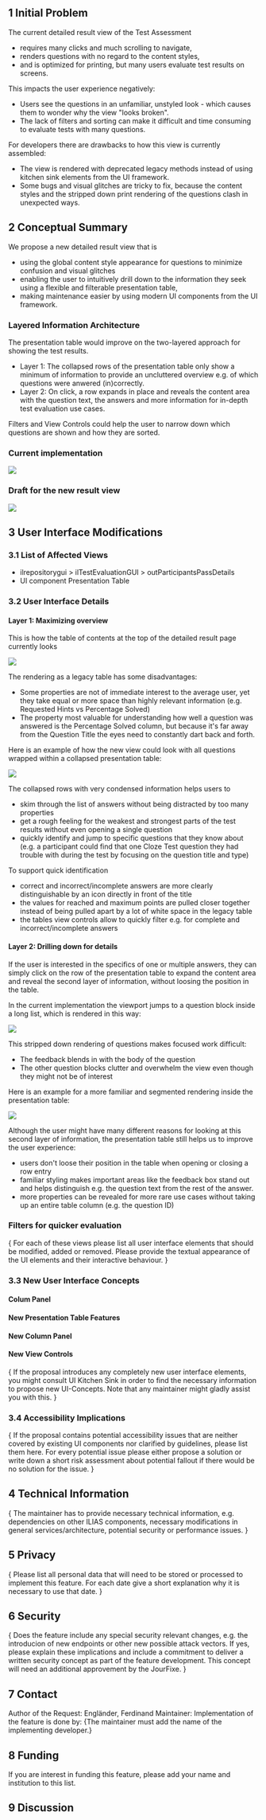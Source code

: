 ## 1 Initial Problem
The current detailed result view of the Test Assessment
* requires many clicks and much scrolling to navigate,
* renders questions with no regard to the content styles,
* and is optimized for printing, but many users evaluate test results on screens.

This impacts the user experience negatively:
* Users see the questions in an unfamiliar, unstyled look - which causes them to wonder why the view "looks broken".
* The lack of filters and sorting can make it difficult and time consuming to evaluate tests with many questions.

For developers there are drawbacks to how this view is currently assembled:

* The view is rendered with deprecated legacy methods instead of using kitchen sink elements from the UI framework.
* Some bugs and visual glitches are tricky to fix, because the content styles and the stripped down print rendering of the questions clash in unexpected ways.

## 2 Conceptual Summary

We propose a new detailed result view that is
* using the global content style appearance for questions to minimize confusion and visual glitches
* enabling the user to intuitively drill down to the information they seek using a flexible and filterable presentation table,
* making maintenance easier by using modern UI components from the UI framework.

### Layered Information Architecture

The presentation table would improve on the two-layered approach for showing the test results.

* Layer 1: The collapsed rows of the presentation table only show a minimum of information to provide an uncluttered overview e.g. of which questions were anwered (in)correctly.
* Layer 2: On click, a row expands in place and reveals the content area with the question text, the answers and more information for in-depth test evaluation use cases.

Filters and View Controls could help the user to narrow down which questions are shown and how they are sorted.

### Current implementation

![](./img/detailed-results_old-overview.jpg)

### Draft for the new result view

![](./img/detailed-results_expaned-item-multiple-choice.jpg)

## 3 User Interface Modifications

### 3.1 List of Affected Views
* ilrepositorygui > ilTestEvaluationGUI > outParticipantsPassDetails
* UI component Presentation Table

### 3.2 User Interface Details

#### Layer 1: Maximizing overview

This is how the table of contents at the top of the detailed result page currently looks

![](./img/detailed-results_old-table-of-content.jpg)

The rendering as a legacy table has some disadvantages:
* Some properties are not of immediate interest to the average user, yet they take equal or more space than highly relevant information (e.g. Requested Hints vs Percentage Solved)
* The property most valuable for understanding how well a question was answered is the Percentage Solved column, but because it's far away from the Question Title the eyes need to constantly dart back and forth.

Here is an example of how the new view could look with all questions wrapped within a collapsed presentation table:

![](./img/detailed-results_all-collapsed.jpg)

The collapsed rows with very condensed information helps users to
* skim through the list of answers without being distracted by too many properties
* get a rough feeling for the weakest and strongest parts of the test results without even opening a single question
* quickly identify and jump to specific questions that they know about (e.g. a participant could find that one Cloze Test question they had trouble with during the test by focusing on the question title and type)

To support quick identification
* correct and incorrect/incomplete answers are more clearly distinguishable by an icon directly in front of the title
* the values for reached and maximum points are pulled closer together instead of being pulled apart by a lot of white space in the legacy table
* the tables view controls allow to quickly filter e.g. for complete and incorrect/incomplete answers

#### Layer 2: Drilling down for details

If the user is interested in the specifics of one or multiple answers, they can simply click on the row of the presentation table to expand the content area and reveal the second layer of information, without loosing the position in the table.

In the current implementation the viewport jumps to a question block inside a long list, which is rendered in this way:

![](./img/detailed-results_old-multiple-answers-rendering.jpg)

This stripped down rendering of questions makes focused work difficult:
* The feedback blends in with the body of the question
* The other question blocks clutter and overwhelm the view even though they might not be of interest

Here is an example for a more familiar and segmented rendering inside the presentation table:

![](./img/detailed-results_expaned-item.jpg)

Although the user might have many different reasons for looking at this second layer of information, the presentation table still helps us to improve the user experience:

* users don't loose their position in the table when opening or closing a row entry
* familiar styling makes important areas like the feedback box stand out and helps distinguish e.g. the question text from the rest of the answer.
* more properties can be revealed for more rare use cases without taking up an entire table column (e.g. the question ID)

### Filters for quicker evaluation







{ For each of these views please list all user interface elements that should be modified, added or removed. Please provide the textual appearance of the UI elements and their interactive behaviour. }

### 3.3 New User Interface Concepts

#### Colum Panel

#### New Presentation Table Features

#### New Column Panel

#### New View Controls

{ If the proposal introduces any completely new user interface elements, you might consult UI Kitchen Sink in order to find the necessary information to propose new UI-Concepts. Note that any maintainer might gladly assist you with this. }

### 3.4 Accessibility Implications
{ If the proposal contains potential accessibility issues that are neither covered by existing UI components nor clarified by guidelines, please list them here. For every potential issue please either propose a solution or write down a short risk assessment about potential fallout if there would be no solution for the issue. }

## 4 Technical Information
{ The maintainer has to provide necessary technical information, e.g. dependencies on other ILIAS components, necessary modifications in general services/architecture, potential security or performance issues. }

## 5 Privacy
{ Please list all personal data that will need to be stored or processed to implement this feature. For each date give a short explanation why it is necessary to use that date. }

## 6 Security
{ Does the feature include any special security relevant changes, e.g. the introducion of new endpoints or other new possible attack vectors. If yes, please explain these implications and include a commitment to deliver a written security concept as part of the feature development. This concept will need an additional approvement by the JourFixe. }

## 7 Contact
Author of the Request: Engländer, Ferdinand
Maintainer:
Implementation of the feature is done by: {The maintainer must add the name of the implementing developer.}

## 8 Funding
If you are interest in funding this feature, please add your name and institution to this list.

## 9 Discussion